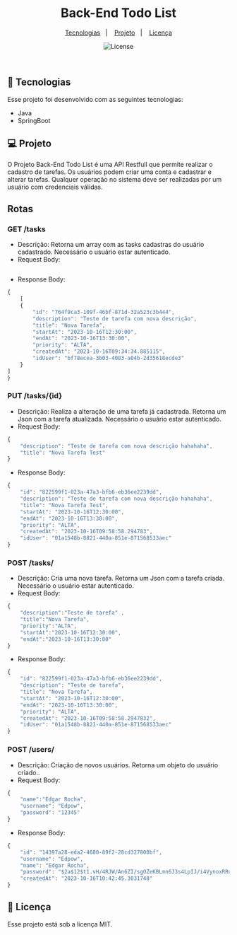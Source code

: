 <h1 align="center"> Back-End Todo List </h1>

<p align="center">
  <a href="#-tecnologias">Tecnologias</a>&nbsp;&nbsp;&nbsp;|&nbsp;&nbsp;&nbsp;
  <a href="#-projeto">Projeto</a>&nbsp;&nbsp;&nbsp;|&nbsp;&nbsp;&nbsp;
  <a href="#memo-licença">Licença</a>
</p>

<p align="center">
  <img alt="License" src="https://img.shields.io/static/v1?label=license&message=MIT&color=49AA26&labelColor=000000">
</p>

<br>

## 🚀 Tecnologias

Esse projeto foi desenvolvido com as seguintes tecnologias:

- Java
- SpringBoot

## 💻 Projeto

O Projeto Back-End Todo List é uma API Restfull que permite realizar o cadastro de tarefas. Os usuários podem criar uma conta e cadastrar e alterar tarefas. Qualquer operação no sistema deve ser realizadas por um usuário com credenciais válidas. 

## Rotas

### GET /tasks

- Descrição: Retorna um array com as tasks cadastras do usuário cadastrado. Necessário o usuário estar autenticado.
- Request Body:
```js
```
- Response Body:
```js
{
	[
	{
		"id": "764f9ca3-109f-46bf-871d-32a523c3b444",
		"description": "Teste de tarefa com nova descrição",
		"title": "Nova Tarefa",
		"startAt": "2023-10-16T12:30:00",
		"endAt": "2023-10-16T13:30:00",
		"priority": "ALTA",
		"createdAt": "2023-10-16T09:34:34.885115",
		"idUser": "bf78ecea-3b03-4083-a04b-2d35618ecde3"
	}
]
}
```

### PUT /tasks/{id}

- Descrição: Realiza a alteração de uma tarefa já cadastrada. Retorna um Json com a tarefa atualizada. Necessário o usuário estar autenticado.
- Request Body:
```js
{
	"description": "Teste de tarefa com nova descrição hahahaha",
	"title": "Nova Tarefa Test"
}
```
- Response Body:
```js
{
	"id": "822599f1-023a-47a3-bfb6-eb36ee2239dd",
	"description": "Teste de tarefa com nova descrição hahahaha",
	"title": "Nova Tarefa Test",
	"startAt": "2023-10-16T12:30:00",
	"endAt": "2023-10-16T13:30:00",
	"priority": "ALTA",
	"createdAt": "2023-10-16T09:58:58.294783",
	"idUser": "01a1548b-8821-440a-851e-871568533aec"
}
```

### POST /tasks/

- Descrição: Cria uma nova tarefa. Retorna um Json com a tarefa criada. Necessário o usuário estar autenticado.
- Request Body:
```js
{
	"description":"Teste de tarefa" ,
	"title":"Nova Tarefa",
	"priority":"ALTA",
	"startAt":"2023-10-16T12:30:00",
	"endAt":"2023-10-16T13:30:00"
}
```
- Response Body:
```js
{
	"id": "822599f1-023a-47a3-bfb6-eb36ee2239dd",
	"description": "Teste de tarefa",
	"title": "Nova Tarefa",
	"startAt": "2023-10-16T12:30:00",
	"endAt": "2023-10-16T13:30:00",
	"priority": "ALTA",
	"createdAt": "2023-10-16T09:58:58.2947832",
	"idUser": "01a1548b-8821-440a-851e-871568533aec"
}
```

### POST /users/

- Descrição: Criação de novos usuários. Retorna um objeto do usuário criado..
- Request Body:
```js
{
	"name":"Edgar Rocha",
	"username": "Edpow",
	"password": "12345"
}
```

- Response Body:
```js
{
	"id": "14397a28-eda2-4680-89f2-28cd327800bf",
	"username": "Edpow",
	"name": "Edgar Rocha",
	"password": "$2a$12$t1.vH/4RJW/An6ZI/sgOZeKBLmn6J3s4LpIJ/i4VynoxRRudspx66",
	"createdAt": "2023-10-16T10:42:45.3031748"
}
```

## :memo: Licença

Esse projeto está sob a licença MIT.
